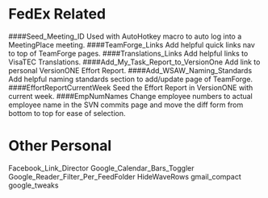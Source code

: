 FedEx Related
=============
####Seed_Meeting_ID
Used with AutoHotkey macro to auto log into a MeetingPlace meeting.
####TeamForge_Links
Add helpful quick links nav to top of TeamForge pages.
####Translations_Links
Add helpful links to VisaTEC Translations.
####Add_My_Task_Report_to_VersionOne
Add link to personal VersionONE Effort Report.
####Add_WSAW_Naming_Standards
Add helpful naming standards section to add/update page of TeamForge.
####EffortReportCurrentWeek
Seed the Effort Report in VersionONE with current week.
####EmpNumNames
Change employee numbers to actual employee name in the SVN commits page and move
the diff form from bottom to top for ease of selection.

Other Personal
==============
Facebook_Link_Director
Google_Calendar_Bars_Toggler
Google_Reader_Filter_Per_FeedFolder
HideWaveRows
gmail_compact
google_tweaks

